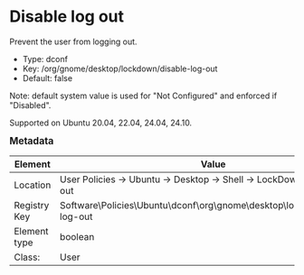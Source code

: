 # Disable log out

Prevent the user from logging out.

- Type: dconf
- Key: /org/gnome/desktop/lockdown/disable-log-out
- Default: false

Note: default system value is used for "Not Configured" and enforced if "Disabled".

Supported on Ubuntu 20.04, 22.04, 24.04, 24.10.



<span style="font-size: larger;">**Metadata**</span>

| Element      | Value            |
| ---          | ---              |
| Location     | User Policies -> Ubuntu -> Desktop -> Shell -> LockDown -> Disable log out    |
| Registry Key | Software\Policies\Ubuntu\dconf\org\gnome\desktop\lockdown\disable-log-out         |
| Element type | boolean |
| Class:       | User       |
